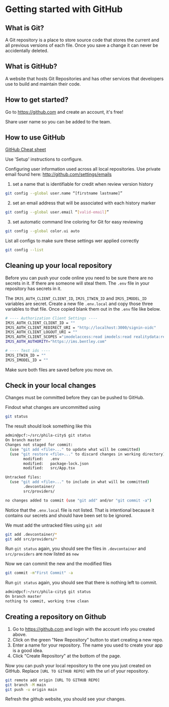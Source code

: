 # Getting started with GitHub

## What is Git?

A Git repository is a place to store source code that stores the current and all previous versions of each file. Once you save a change it can never be accidentally deleted.

## What is GitHub?

A website that hosts Git Repositories and has other services that developers use to build and maintain their code.

## How to get started?

Go to https://github.com and create an account, it's free!

Share user name so you can be added to the team.

## How to use GitHub

[GitHub Cheat sheet](https://education.github.com/git-cheat-sheet-education.pdf)

Use 'Setup' instructions to configure.

Configuring user information used across all local repositories.  Use private email found here: http://github.com/settings/emails

1. set a name that is identifiable for credit when review version history
```bash
git config --global user.name “[firstname lastname]”
```
2. set an email address that will be associated with each history marker
```bash
git config --global user.email “[valid-email]”
```
3. set automatic command line coloring for Git for easy reviewing
```bash
git config --global color.ui auto
```

List all configs to make sure these settings wer applied correctly
```bash
git config --list
```

## Cleaning up your local repository

Before you can push your code online you need to be sure there are no secrets in it.  If there are someone will steal them.  The `.env` file in your repository has secrets in it.  

The `IMJS_AUTH_CLIENT_CLIENT_ID`, `IMJS_ITWIN_ID` and `IMJS_IMODEL_ID` variables are secret.  Create a new file `.env.local` and copy those three variables to that file.  Once copied blank them out in the `.env` file like below.

```bash
# ---- Authorization Client Settings ----
IMJS_AUTH_CLIENT_CLIENT_ID = ""
IMJS_AUTH_CLIENT_REDIRECT_URI = "http://localhost:3000/signin-oidc"
IMJS_AUTH_CLIENT_LOGOUT_URI = ""
IMJS_AUTH_CLIENT_SCOPES ="imodelaccess:read imodels:read realitydata:read"
IMJS_AUTH_AUTHORITY="https://ims.bentley.com"

# ---- Test ids ----
IMJS_ITWIN_ID = ""
IMJS_IMODEL_ID = ""
```

Make sure both files are saved before you move on.

## Check in your local changes

Changes must be committed before they can be pushed to GitHub.

Findout what changes are uncommitted using

```bash
git status
```

The result should look something like this

```bash
admin@pcf:~/src/phila-city$ git status
On branch master
Changes not staged for commit:
  (use "git add <file>..." to update what will be committed)
  (use "git restore <file>..." to discard changes in working directory)
        modified:   .env
        modified:   package-lock.json
        modified:   src/App.tsx

Untracked files:
  (use "git add <file>..." to include in what will be committed)
        .devcontainer/
        src/providers/

no changes added to commit (use "git add" and/or "git commit -a")
```

Notice that the `.env.local` file is not listed.  That is intentional because it contains our secrets and should have been set to be ignored.

We must add the untracked files using `git add`

```bash
git add .devcontainer/*
git add src/providers/*
```

Run `git status` again, you should see the files in `.devcontainer` and `src/providers` are now listed as `new
`

Now we can commit the new and the modified files

```bash
git commit -m"First Commit" -a
```

Run `git status` again, you should see that there is nothing left to commit.

```bash
admin@pcf:~/src/phila-city$ git status
On branch master
nothing to commit, working tree clean
```

## Creating a repository on Github

1. Go to https://github.com and login with the account info you created above.
2. Click on the green "New Repository" button to start creating a new repo.
3. Enter a name for your repository. The name you used to create your app is a good idea.
4. Click "Create Repository" at the bottom of the page.

Now you can push your local repository to the one you just created on GitHub.  Replace `[URL TO GITHUB REPO]` with the url of your repository.

```bash
git remote add origin [URL TO GITHUB REPO]
git branch -M main
git push -u origin main
```

Refresh the github website, you should see your changes.